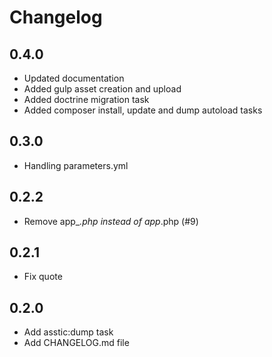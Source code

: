 # Changelog

## 0.4.0

- Updated documentation
- Added gulp asset creation and upload
- Added doctrine migration task
- Added composer install, update and dump autoload tasks

## 0.3.0
- Handling parameters.yml

## 0.2.2
- Remove app_*.php instead of app*.php (#9)

## 0.2.1
- Fix quote

## 0.2.0
- Add asstic:dump task
- Add CHANGELOG.md file
